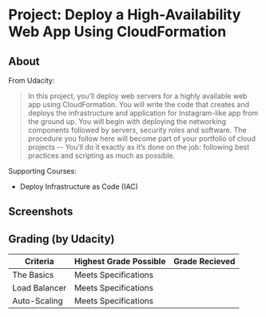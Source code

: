 Project: Deploy a High-Availability Web App Using CloudFormation
================================================================

About
-----
From Udacity:
> In this project, you’ll deploy web servers for a highly available web app using CloudFormation. You will write the code that creates and deploys the infrastructure and application for Instagram-like app from the ground up. You will begin with deploying the networking components followed by servers, security roles and software. The procedure you follow here will become part of your portfolio of cloud projects -- You’ll do it exactly as it’s done on the job: following best practices and scripting as much as possible.

Supporting Courses:

 * Deploy Infrastructure as Code (IAC)

Screenshots
-----------

Grading (by Udacity)
--------------------

Criteria                              |Highest Grade Possible  |Grade Recieved
--------------------------------------|------------------------|--------------------
The Basics                            |Meets Specifications    |
Load Balancer                         |Meets Specifications    |
Auto-Scaling                          |Meets Specifications    |
